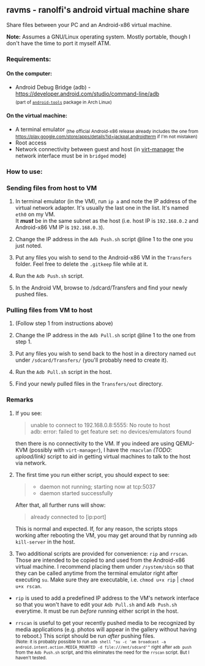 ## ravms - **r**anolfi's **a**ndroid **v**irtual **m**achine **s**hare

Share files between your PC and an Android-x86 virtual machine.

**Note:** Assumes a GNU/Linux operating system. Mostly portable, though I don't have the time to port it myself ATM.

### Requirements:

#### On the computer:
- Android Debug Bridge (adb) - https://developer.android.com/studio/command-line/adb  
  <sub>(part of [`android-tools`](https://www.archlinux.org/packages/community/x86_64/android-tools/) package in Arch Linux)</sub>

#### On the virtual machine:
- A terminal emulator <sub>(the official Android-x86 release already includes the one from https://play.google.com/store/apps/details?id=jackpal.androidterm if I'm not mistaken)</sub>
- Root access
- Network connectivity between guest and host (in [virt-manager](https://virt-manager.org/) the network interface must be in `bridged` mode)

### How to use:

### Sending files from host to VM

  1. In terminal emulator (in the VM), run `ip a` and note the IP address of the virtual network adapter. It's usually the last one in the list. It's named `eth0` on my VM.  
  It ***must*** be in the same subnet as the host (i.e. host IP is `192.168.0.2` and Android-x86 VM IP is `192.168.0.3`).

  2. Change the IP address in the `Adb Push.sh` script @line 1 to the one you just noted.

  3. Put any files you wish to send to the Android-x86 VM in the `Transfers` folder. Feel free to delete the `.gitkeep` file while at it.

  4. Run the `Adb Push.sh` script.

  5. In the Android VM, browse to /sdcard/Transfers and find your newly pushed files.

### Pulling files from VM to host

  1. (Follow step 1 from instructions above)

  2. Change the IP address in the `Adb Pull.sh` script @line 1 to the one from step 1.

  3. Put any files you wish to send back to the host in a directory named `out` under `/sdcard/Transfers/` (you'll probably need to create it).

  4. Run the `Adb Pull.sh` script in the host.

  5. Find your newly pulled files in the `Transfers/out` directory.

### Remarks

1. If you see:

    > unable to connect to 192.168.0.8:5555: No route to host  
    > adb: error: failed to get feature set: no devices/emulators found

    then there is no connectivity to the VM. If you indeed are using QEMU-KVM (possibly with `virt-manager`), I have the `rmacvlan` *(TODO: upload/link)* script to aid in getting virtual machines to talk to the host via network.

2. The first time you run either script, you should expect to see:

    > * daemon not running; starting now at tcp:5037  
    > * daemon started successfully

    After that, all further runs will show:

    > already connected to \[ip:port\]

    This is normal and expected. If, for any reason, the scripts stops working after rebooting the VM, you may get around that by running `adb kill-server` in the host.

3. Two additional scripts are provided for convenience: `rip` and `rrscan`. Those are intended to be copied to and used from the Android-x86 virtual machine. I recommend placing them under `/system/sbin` so that they can be called anytime from the terminal emulator right after executing `su`. Make sure they are executable, i.e. `chmod u+x rip` | `chmod u+x rscan`.

  - `rip` is used to add a predefined IP address to the VM's network interface so that you won't have to edit your `Adb Pull.sh` and `Adb Push.sh` everytime. It must be run *before* running either script in the host.

  - `rrscan` is useful to get your recently pushed media to be recognized by media applications (e.g. photos will appear in the gallery without having to reboot.) This script should be run *after* pushing files.  
  <sub>(Note: it is probably possible to run `adb shell "su -c 'am broadcast -a android.intent.action.MEDIA_MOUNTED -d file:///mnt/sdcard'"` right after `adb push` from the `Adb Push.sh` script, and this eliminates the need for the `rrscan` script. But I haven't tested.</sub>
